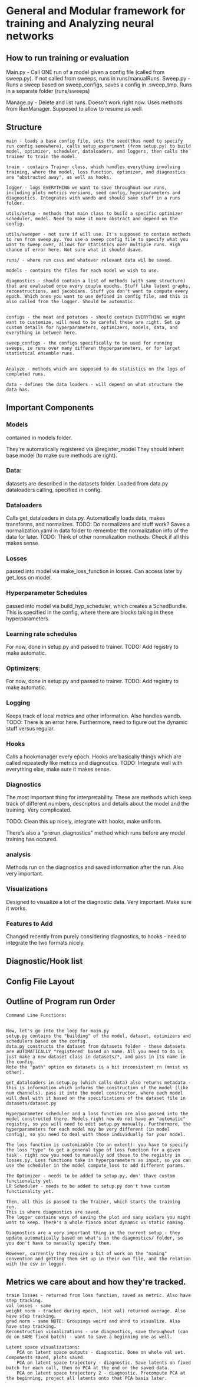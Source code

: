 # General and Modular framework for training and Analyzing neural networks

## How to run training or evaluation

Main.py - Call ONE run of a model given a config file (called from sweep.py). If not called from sweeps, runs in runs/manualRuns. 
Sweep.py - Runs a sweep based on sweep_configs, saves a config in .sweep_tmp. Runs in a separate folder (runs/sweeps)

Manage.py - Delete and list runs. Doesn't work right now. Uses methods from RunManager. Supposed to allow to resume as well. 

## Structure

    main - loads a base config file, sets the seed(thus need to specify run config somewhere), calls setup_experiment (from setup.py) to build model, optimizer, scheduler, dataloaders, and loggers, then calls the trainer to train the model. 

    train - contains Trainer class, which handles everything involving training, where the model, loss function, optimizer, and diagnostics are "abstracted away", as well as hooks. 

    logger - logs EVERYTHING we want to save throughout our runs, including plots metrics versions, seed config, hyperparameters and diagnostics. Integrates with wandb and should save stuff in a runs folder. 

    utils/setup - methods that main class to build a specific optimizer scheduler, model. Need to make it more abstract and depend on the config. 

    utils/sweeper - not sure if will use. It's supposed to contain methods to run from sweep.py. You use a sweep config file to specify what you want to sweep over, allows for statistics over multiple runs. High chance of error here. Not sure what it should dsave. 

    runs/ - where run csvs and whatever relevant data wil be saved. 
    
    models - contains the files for each model we wish to use. 

    diagnostics - should contain a list of methods (with same structure) that are evaluated once every couple epochs. Stuff like latent graphs, reconstructions, and jacobians. Stuff you don't want to compute every epoch. Which ones you want to use defined in config file, and this is also called from the logger. Should be automatic. 


    configs - the meat and potatoes - should contain EVERYTHING we might want to customize, will need to be careful these are right. Set up custom details for hyperparameters, optimizers, models, data, and everything in between here. 

    sweep_configs - the configs specifically to be used for running sweeps, ie runs over many differen thyperparameters, or for larget statistical ensemble runs. 


    Analyze - methods which are supposed to do statistics on the logs of completed runs. 

    data - defines the data loaders - will depend on what structure the data has. 
## Important Components
### Models
contained in models folder.

They're automatically registered via @register_model
They should inherit base model (to make sure methods are right). 
### Data:
datasets are described in the datasets folder. Loaded from data.py dataloaders calling, specified in config. 

### Dataloaders
Calls get_dataloaders in data.py. 
Automatically loads data, makes transforms, and normalizes. 
TODO: Do normalizers and stuff work? 
Saves a normalization.yaml in data folder to remember the normalization info of the data for later.
TODO: Think of other normalization methods. Check if all this makes sense. 

### Losses
passed into model via make_loss_function in losses. Can access later by get_loss on model. 


### Hyperparameter Schedules
passed into model via build_hyp_scheduler, which creates a SchedBundle. This is specified in the config, where there are blocks taking in these hyperparameters. 


### Learning rate schedules
For now, done in setup.py and passed to trainer. 
TODO: Add registry to make automatic. 
### Optimizers:
For now, done in setup.py and passed to trainer. 
TODO: Add registry to make automatic. 
### Logging
Keeps track of local metrics and other information. Also handles wandb. \
TODO: There is an error here. 
Furthermore, need to figure out the dynamic stuff versus regular. 
### Hooks
Calls a hookmanager every epoch. 
Hooks are basically things which are called repeatedly like metrics and diagnostics. 
TODO: Integrate well with everything else, make sure it makes sense. 
### Diagnostics
The most important thing for interpretability. These are methods which keep track of different numbers, descriptors and details about the model and the training. Very complicated. 

TODO: Clean this up nicely, integrate with hooks, make uniform. 

There's also a "prerun_diagnostics" method which runs before any model training has occured. 
### analysis
Methods run on the diagnostics and saved information after the run. Also very important. 

### Visualizations
Designed to visualize a lot of the diagnostic data. Very important. Make sure it works. 


### Features to Add
Changed recently from purely considering diagnostics, to hooks - need to integrate the two formats nicely. 
## Diagnostic/Hook list



## Config File Layout
    













## Outline of Program run Order
    Command Line Functions: 

   
    Now, let's go into the loop for main.py
    setup.py contains the "building" of the model, dataset, optimizers and schedulers based on the config. 
    data.py constructs the dataset from datasets folder - these datasets are AUTOMATICALLY "registered' based on name. All you need to do is just make a new dataset class in datasets/*, and pass in its name in the config. 
    Note the "path" option on datasets is a bit inconsistent rn (mnist vs other). 

    get_dataloaders in setup.py (which calls data) also returns metadata - this is information which informs the construction of the model (like num channels). pass it into the model constructor, where each model will deal with it based on the specifications of the dataset file in datasets/dataset.py

    Hyperparameter scheduler and a loss function are also passed into the model constructed there. Models right now do not have an "automatic" registry, so you will need to edit setup.py manually. Furthermore, the hyperparameters for each model may be very different (in model config), so you need to deal with those individually for your model. 

    The loss function is customizable (to an extent): you have to specify the loss "type" to get a general type of loss function for a given task - right now you need to manually add these to the registry in losses.py. Loss functions take in hyperparameters as input, so you can use the scheduler in the model compute_loss to add different params. 

    The Optimizer - needs to be added to setup.py, don' thave custom functionality yet. 
    LR Scheduler - needs to be added to setup.py don't have custom functionality yet. 

    Then, all this is passed to the Trainer, which starts the training run. 
    This is where diagnostics are saved. 
    The logger contains ways of saving the plot and sany scalars you might want to keep. There's a whole fiasco about dynamic vs static naming. 

    Diagnostics are a very important thing in the current setup - they update automatically based on what's in the diagnostics/ folder, so you don't have to manually specify them. 

    However, currently they require a bit of work on the "naming" convention and getting them set up in their own file, and the relation with the csv in logger. 

    


 ## Metrics we care about and how they're tracked. 
    train losses - returned from loss function, saved as metric. Also have step tracking. 
    val losses - same
    weight norm - tracked during epoch, (not val) returned average. Also have step tracking. 
    grad norm - same NOTE: Groupings weird and ahrd to visualize. Also have step tracking. 
    Reconstruction visualizations - use diagnostics, save throughout (can do on SAME fixed batch) - want to save a beginning one as well. 

    Latent space visualizations: 
        PCA on latent space outputs - diagnostic. Done on whole val set. Components saved, plots saved. 
        PCA on latent space trajectory - diagnostic. Save latents on fixed batch for each call, then do PCA at the end on the saved data. 
        PCA on latent space trajectory 2 - diagnostic. Precompute PCA at the beginning, project all latents onto that PCA basis later.  